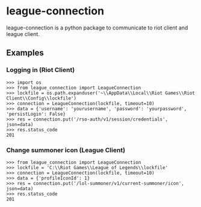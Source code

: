 # league-connection

league-connection is a python package to communicate to riot client and league client.

## Examples

### Logging in (Riot Client)

```
>>> import os
>>> from league_connection import LeagueConnection
>>> lockfile = os.path.expanduser('~\\AppData\\Local\\Riot Games\\Riot Client\\Config\\lockfile')
>>> connection = LeagueConnection(lockfile, timeout=10)
>>> data = {'username': 'yourusername', 'password': 'yourpassword', 'persistLogin': False}
>>> res = connection.put('/rso-auth/v1/session/credentials', json=data)
>>> res.status_code
201
```

### Change summoner icon (League Client)

```
>>> from league_connection import LeagueConnection
>>> lockfile = 'C:\\Riot Games\\League of Legends\\lockfile'
>>> connection = LeagueConnection(lockfile, timeout=10)
>>> data = {'profileIconId': 1}
>>> res = connection.put('/lol-summoner/v1/current-summoner/icon', json=data)
>>> res.status_code
201
```

